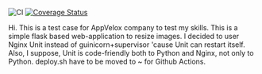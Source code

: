 ![CI](https://github.com/Veritaris/AppVeloxTC/workflows/CI/badge.svg?branch=master)
[![Coverage Status](https://coveralls.io/repos/github/Veritaris/AppVeloxTC/badge.svg?branch=master)](https://coveralls.io/github/Veritaris/AppVeloxTC?branch=master)

Hi. This is a test case for AppVelox company to test my skills.
This is a simple flask based web-application to resize images.
I decided to user Nginx Unit instead of guinicorn+supervisor 'cause Unit can restart itself. Also, I suppose, Unit is code-friendly both to Python and Nginx, not only to Python.
deploy.sh have to be moved to ~ for Github Actions.
